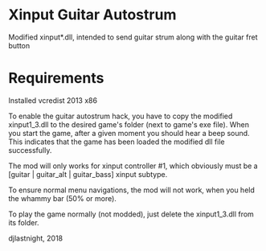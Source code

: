 # Xinput Guitar Autostrum
Modified xinput*.dll, intended to send guitar strum along with the guitar fret button

# Requirements
Installed vcredist 2013 x86

To enable the guitar autostrum hack,
you have to copy the modified xinput1_3.dll
to the desired game's folder (next to game's exe file).
When you start the game, after a given moment you should hear a beep sound.
This indicates that the game has been loaded the modified dll file successfully.

The mod will only works for xinput controller #1,
which obviously must be a [guitar | guitar_alt | guitar_bass] xinput subtype.

To ensure normal menu navigations, the mod will not work, when you held the whammy bar (50% or more).

To play the game normally (not modded), just delete the xinput1_3.dll from its folder.

djlastnight,
2018
